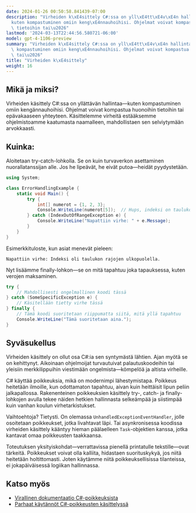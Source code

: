 ```yaml
---
date: 2024-01-26 00:50:58.841439-07:00
description: "Virheiden k\xE4sittely C#:ssa on yll\xE4tt\xE4v\xE4n hallintaa\u2014\
  kuten kompastuminen omiin keng\xE4nnauhoihisi. Ohjelmat voivat kompastua huonoihin\
  \ tietoihin tai\u2026"
lastmod: '2024-03-13T22:44:56.580721-06:00'
model: gpt-4-1106-preview
summary: "Virheiden k\xE4sittely C#:ssa on yll\xE4tt\xE4v\xE4n hallintaa\u2014kuten\
  \ kompastuminen omiin keng\xE4nnauhoihisi. Ohjelmat voivat kompastua huonoihin tietoihin\
  \ tai\u2026"
title: "Virheiden k\xE4sittely"
weight: 16
---
```


## Mikä ja miksi?

Virheiden käsittely C#:ssa on yllättävän hallintaa—kuten kompastuminen omiin kengännauhoihisi. Ohjelmat voivat kompastua huonoihin tietoihin tai epävakaaseen yhteyteen. Käsittelemme virheitä estääksemme ohjelmistoamme kaatumasta naamalleen, mahdollistaen sen selviytymään arvokkaasti.

## Kuinka:

Aloitetaan try-catch-lohkolla. Se on kuin turvaverkon asettaminen nuorallatanssijan alle. Jos he lipeävät, he eivät putoa—heidät pyydystetään.

```C#
using System;

class ErrorHandlingExample {
    static void Main() {
        try {
            int[] numerot = {1, 2, 3};
            Console.WriteLine(numerot[5]);  // Hups, indeksi on taulukon ulkopuolella!
        } catch (IndexOutOfRangeException e) {
            Console.WriteLine("Napattiin virhe: " + e.Message);
        }
    }
}
```

Esimerkkituloste, kun asiat menevät pieleen:
```
Napattiin virhe: Indeksi oli taulukon rajojen ulkopuolella.
```

Nyt lisäämme finally-lohkon—se on mitä tapahtuu joka tapauksessa, kuten verojen maksaminen.

```C#
try {
    // Mahdollisesti ongelmallinen koodi tässä
} catch (SomeSpecificException e) {
    // Käsitellään tietty virhe tässä
} finally {
    // Tämä koodi suoritetaan riippumatta siitä, mitä yllä tapahtuu
    Console.WriteLine("Tämä suoritetaan aina.");
}
```

## Syväsukellus

Virheiden käsittely on ollut osa C#:ia sen syntymästä lähtien. Ajan myötä se on kehittynyt. Aikoinaan ohjelmoijat turvautuivat palautuskoodeihin tai yleisiin merkkilippuihin viestimään ongelmista—kömpelöä ja altista virheille.

C# käyttää poikkeuksia, mikä on modernimpi lähestymistapa. Poikkeus heitetään ilmoille, kun odottamaton tapahtuu, aivan kuin heittäisit lipun peliin jalkapallossa. Rakenenteinen poikkeuksien käsittely try-, catch- ja finally-lohkojen avulla tekee näiden hetkien hallinnasta selkeämpää ja siistimpää kuin vanhan koulun virhetarkistukset.

Vaihtoehtoja? Tietysti. On olemassa `UnhandledExceptionEventHandler`, jolle osoitetaan poikkeukset, jotka livahtavat läpi. Tai asynkronisessa koodissa virheiden käsittely kääntyy hieman päälaelleen `Task`-objektien kanssa, jotka kantavat omaa poikkeusten taakkaansa.

Toteutuksen yksityiskohdat—verrattavissa pienellä printatulle tekstille—ovat tärkeitä. Poikkeukset voivat olla kalliita, hidastaen suorituskykyä, jos niitä heitetään holtittomasti. Joten käytämme niitä poikkeuksellisissa tilanteissa, ei jokapäiväisessä logiikan hallinnassa.

## Katso myös

- [Virallinen dokumentaatio C#-poikkeuksista](https://docs.microsoft.com/en-us/dotnet/csharp/fundamentals/exceptions/exception-handling)
- [Parhaat käytännöt C#-poikkeusten käsittelyssä](https://docs.microsoft.com/en-us/dotnet/standard/exceptions/best-practices-for-exceptions)
